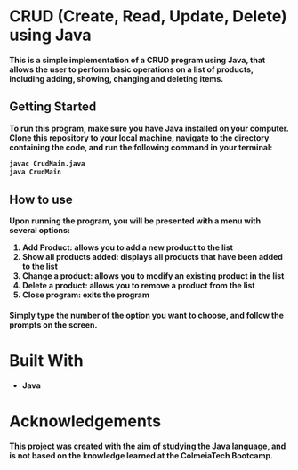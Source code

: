 <b><h1>CRUD (Create, Read, Update, Delete) using Java</h1>

This is a simple implementation of a CRUD program using Java, that allows the user to perform basic operations on a list of products, including adding, showing, changing and deleting items.

<b><h2>Getting Started</h2>

To run this program, make sure you have Java installed on your computer. Clone this repository to your local machine, navigate to the directory containing the code, and run the following command in your terminal:

~~~bash
javac CrudMain.java
java CrudMain
~~~

<b><h2>How to use</h2>

Upon running the program, you will be presented with a menu with several options:

1. Add Product: allows you to add a new product to the list
2. Show all products added: displays all products that have been added to the list
3. Change a product: allows you to modify an existing product in the list
4. Delete a product: allows you to remove a product from the list
5. Close program: exits the program

<b><h4>Simply type the number of the option you want to choose, and follow the prompts on the screen.</h4>

<b><h1>Built With</h1>

* Java

<b><h1>Acknowledgements</h1>

This project was created with the aim of studying the Java language, and is not based on the knowledge learned at the ColmeiaTech Bootcamp.